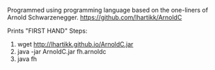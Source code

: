 Programmed using programming language based on the one-liners of Arnold Schwarzenegger.
https://github.com/lhartikk/ArnoldC

Prints "FIRST HAND"
Steps:

1. wget http://lhartikk.github.io/ArnoldC.jar
2. java -jar ArnoldC.jar fh.arnoldc
3. java fh